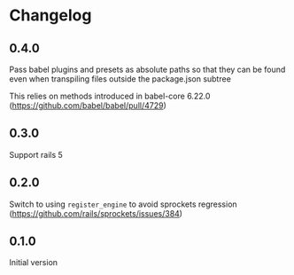 # Changelog

## 0.4.0

Pass babel plugins and presets as absolute paths so that they can be found even when transpiling files outside the package.json subtree

This relies on methods introduced in babel-core 6.22.0 (https://github.com/babel/babel/pull/4729)

## 0.3.0

Support rails 5

## 0.2.0

Switch to using `register_engine` to avoid sprockets regression (https://github.com/rails/sprockets/issues/384)

## 0.1.0

Initial version
